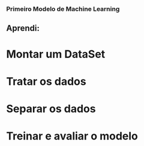 ### Primeiro Modelo de Machine Learning

## Aprendi:

# Montar um DataSet
# Tratar os dados
# Separar os dados
# Treinar e avaliar o modelo
